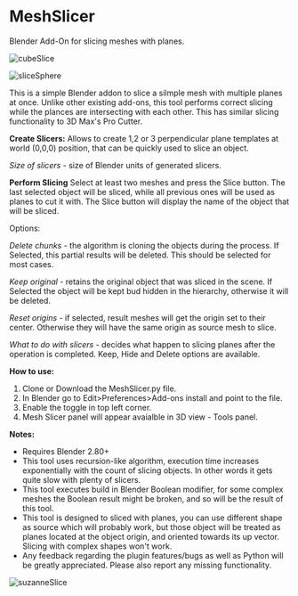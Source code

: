 # MeshSlicer
Blender Add-On for slicing meshes with planes. 

![cubeSlice](https://user-images.githubusercontent.com/52789554/112713791-7415de80-8f09-11eb-885c-58abb62bf2bc.gif)

![sliceSphere](https://user-images.githubusercontent.com/52789554/112713793-7841fc00-8f09-11eb-8b9a-6991308d52ef.gif)

This is a simple Blender addon to slice a silmple mesh
with multiple planes at once. Unlike other existing add-ons, this tool performs correct slicing while the plances are intersecting with each other. This has similar slicing functionality to 3D Max's Pro Cutter. 

**Create Slicers:**
Allows to create 1,2 or 3 perpendicular plane templates at world (0,0,0) position, that can be quickly used to slice an object. 

_Size of slicers_ - size of Blender units of generated slicers. 

**Perform Slicing**
Select at least two meshes and press the Slice button. 
The last selected object will be sliced, while all previous ones will be used as planes to cut it with. 
The Slice button will display the name of the object that will be sliced. 

Options:

_Delete chunks_ - the algorithm is cloning the objects during the process. If Selected, this partial results will be deleted. This should be selected for most cases.

_Keep original_ - retains the original object that was sliced in the scene. If Selected the object will be kept bud hidden in the hierarchy, otherwise it will be deleted.

_Reset origins_ - if selected, result meshes will get the origin set to their center. Otherwise they will have the same origin as source mesh to slice. 

_What to do with slicers_ - decides what happen to slicing planes after the operation is completed. Keep, Hide and Delete options are available. 

**How to use:**
1) Clone or Download the MeshSlicer.py file.
2) In Blender go to Edit>Preferences>Add-ons install and point to the file.
3) Enable the toggle in top left corner. 
4) Mesh Slicer panel will appear avaialble in 3D view - Tools panel.

**Notes:**
- Requires Blender 2.80+
- This tool uses recursion-like algorithm, execution time increases exponentially with the count of slicing objects. In other words it gets quite slow with plenty of slicers. 
- This tool executes build in Blender Boolean modifier, for some complex meshes the Boolean result might be broken, and so will be the result of this tool.
- This tool is designed to sliced with planes, you can use different shape as source which will probably work, but those object will be treated as planes located at the object origin, and oriented towards its up vector. Slicing with complex shapes won't work.
- Any feedback regarding the plugin features/bugs as well as Python will be greatly appreciated. Please also report any missing functionality. 

![suzanneSlice](https://user-images.githubusercontent.com/52789554/112714778-a1b15680-8f0e-11eb-925f-81194d238bc0.gif)

